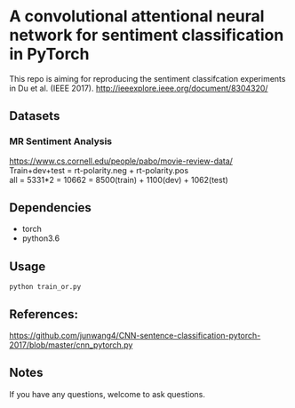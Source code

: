 # A convolutional attentional neural network for sentiment classification in PyTorch
This repo is aiming for reproducing the sentiment classifcation experiments in Du et al. (IEEE 2017).
http://ieeexplore.ieee.org/document/8304320/

## Datasets  
### MR Sentiment Analysis  

https://www.cs.cornell.edu/people/pabo/movie-review-data/  
Train+dev+test = rt-polarity.neg + rt-polarity.pos  
all = 5331*2 = 10662 = 8500(train) + 1100(dev) + 1062(test) 

## Dependencies  
* torch  
* python3.6

## Usage  

    python train_or.py  


## References:  
https://github.com/junwang4/CNN-sentence-classification-pytorch-2017/blob/master/cnn_pytorch.py  
  
## Notes  
If you have any questions, welcome to ask questions.  
 

 
 